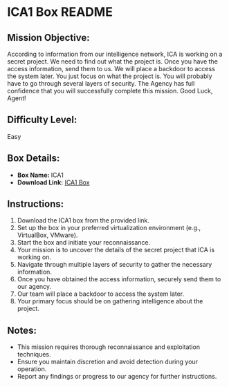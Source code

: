 # ICA1 Box README

## Mission Objective:

According to information from our intelligence network, ICA is working on a secret project. We need to find out what the project is. Once you have the access information, send them to us. We will place a backdoor to access the system later. You just focus on what the project is. You will probably have to go through several layers of security. The Agency has full confidence that you will successfully complete this mission. Good Luck, Agent!

## Difficulty Level:
Easy

## Box Details:

- **Box Name:** ICA1
- **Download Link:** [ICA1 Box](https://download.vulnhub.com/ica/ica1.zip)

## Instructions:

1. Download the ICA1 box from the provided link.
2. Set up the box in your preferred virtualization environment (e.g., VirtualBox, VMware).
3. Start the box and initiate your reconnaissance.
4. Your mission is to uncover the details of the secret project that ICA is working on.
5. Navigate through multiple layers of security to gather the necessary information.
6. Once you have obtained the access information, securely send them to our agency.
7. Our team will place a backdoor to access the system later.
8. Your primary focus should be on gathering intelligence about the project.

## Notes:

- This mission requires thorough reconnaissance and exploitation techniques.
- Ensure you maintain discretion and avoid detection during your operation.
- Report any findings or progress to our agency for further instructions.
